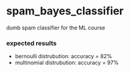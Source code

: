 # spam_bayes_classifier
dumb spam classifier for the ML course

### expected results
+ bernoulli distrubution: accuracy = 82%
+ multinomial distrubution: accuracy = 97%

